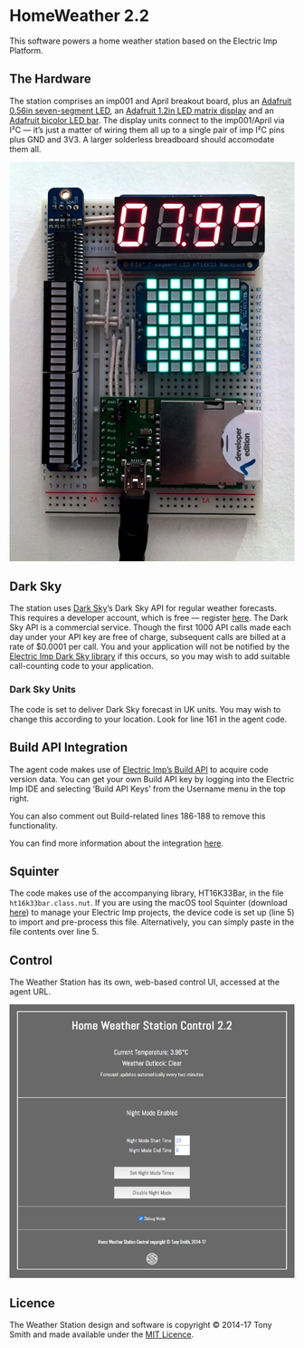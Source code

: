 # HomeWeather 2.2

This software powers a home weather station based on the Electric Imp Platform.

## The Hardware

The station comprises an imp001 and April breakout board, plus an [Adafruit 0.56in seven-segment LED](https://www.adafruit.com/products/878), an [Adafruit 1.2in LED matrix display](https://www.adafruit.com/products/1856) and an [Adafruit bicolor LED bar](https://www.adafruit.com/products/1721). The display units connect to the imp001/April via I&sup2;C &mdash; it’s just a matter of wiring them all up to a single pair of imp I&sup2;C pins plus GND and 3V3. A larger solderless breadboard should accomodate them all.

![Weather Station](ws.jpg)

## Dark Sky

The station uses [Dark Sky](https://darksky.net/)’s Dark Sky API for regular weather forecasts. This requires a developer account, which is free &mdash; register [here](https://darksky.net/dev/register). The Dark Sky API is a commercial service. Though the first 1000 API calls made each day under your API key are free of charge, subsequent calls are billed at a rate of $0.0001 per call. You and your application will not be notified by the [Electric Imp Dark Sky library](https://electricimp.com/docs/libraries/webservices/darksky/) if this occurs, so you may wish to add suitable call-counting code to your application.

### Dark Sky Units

The code is set to deliver Dark Sky forecast in UK units. You may wish to change this according to your location. Look for line 161 in the agent code.

## Build API Integration

The agent code makes use of [Electric Imp’s Build API](https://electricimp.com/docs/buildapi/) to acquire code version data. You can get your own Build API key by logging into the Electric Imp IDE and selecting ‘Build API Keys’ from the Username menu in the top right.

You can also comment out Build-related lines 186-188 to remove this functionality.

You can find more information about the integration [here](https://electricimp.com/docs/libraries/utilities/buildapiagent/).

## Squinter

The code makes use of the accompanying library, HT16K33Bar, in the file `ht16k33bar.class.nut`. If you are using the macOS tool Squinter (download [here](https://electricimp.com/docs/attachments/squinter/squinter_1_0_119.zip)) to manage your Electric Imp projects, the device code is set up (line 5) to import and pre-process this file. Alternatively, you can simply paste in the file contents over line 5.

## Control

The Weather Station has its own, web-based control UI, accessed at the agent URL.

![Weather Station UI](grab01.png)

## Licence

The Weather Station design and software is copyright &copy; 2014-17 Tony Smith and made available under the [MIT Licence](./LICENSE).
